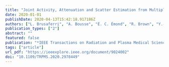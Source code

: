 ```yaml
---
title: "Joint Activity, Attenuation and Scatter Estimation from Multiple Energy Window Data in non-TOF 3D PET: a preliminary study"
date: 2020-01-01
publishDate: 2020-04-13T15:42:18.917186Z
authors: ["L. Brusaferri", "A. Bousse", "É. C. Émond", "R. Brown", "Y.-J. Tsai", "D. Atkinson", "S. Ourselin", "C. Watson", "B. F. Hutton", "S. Arridge", "K. Thielemans"]
publication_types: ["2"]
abstract: ""
featured: false
publication: "*IEEE Transactions on Radiation and Plasma Medical Sciences*"
tags: ["article"]
url_pdf: "https://ieeexplore.ieee.org/document/9024002"
doi: "10.1109/TRPMS.2020.2978449"
---
```



